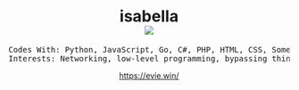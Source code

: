 <h1 align="center">
isabella<br />
<img src="https://komarev.com/ghpvc/?username=exact" />
</h1>

<pre align="center">
Codes With: Python, JavaScript, Go, C#, PHP, HTML, CSS, Some C++
Interests: Networking, low-level programming, bypassing things ;)
</pre>

<div align="center">
  <a href="https://evie.win/" target="_blank">https://evie.win/</a>
</div>

